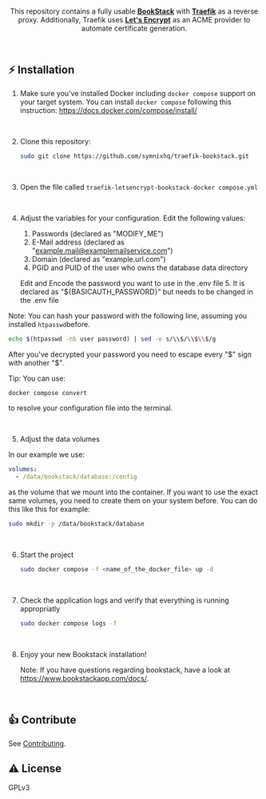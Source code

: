 <br />
<p align="center">
  This repository contains a fully usable <a href="https://github.com/BookStackApp/BookStack"><b>BookStack</b></a> with <a href="https://github.com/traefik/traefik"><b>Traefik</b></a> as a reverse proxy. Additionally, Traefik uses <a href="https://letsencrypt.org/"><b>Let's Encrypt</b></a> as an ACME provider to automate certificate generation.
</p>
<br />

## ⚡️ Installation

1. Make sure you've installed Docker including `docker compose` support on your target system.
   You can install `docker compose` following this instruction: https://docs.docker.com/compose/install/

<br>

2. Clone this repository:

   ```bash
   sudo git clone https://github.com/symnixhq/traefik-bookstack.git
   ```

<br>

3. Open the file called `traefik-letsencrypt-bookstack-docker compose.yml`

<br>

4. Adjust the variables for your configuration. Edit the following values:
   1. Passwords (declared as "MODIFY_ME")
   2. E-Mail address (declared as "example.mail@examplemailservice.com")
   3. Domain (declared as "example.url.com")
   4. PGID and PUID of the user who owns the database data directory

   Edit and Encode the password you want to use in the .env file
   5. It is declared as "${BASICAUTH_PASSWORD}" but needs to be changed in the .env file

Note: You can hash your password with the following line, assuming you installed `htpasswd`before.

```bash
echo $(htpasswd -nb user password) | sed -e s/\\$/\\$\\$/g
```
After you've decrypted your password you need to escape every "$" sign with another "$".

Tip: You can use:

```bash
docker compose convert
```
to resolve your configuration file into the terminal.


<br>

5. Adjust the data volumes

In our example we use:

```yaml
volumes:
  - /data/bookstack/database:/config
```

as the volume that we mount into the container. If you want to use the exact same volumes, you need to create them on your system before. You can do this like this for example:

```bash
sudo mkdir -p /data/bookstack/database
```

<br>

6. Start the project

   ```bash
   sudo docker compose -f <name_of_the_docker_file> up -d
   ```

<br>

7. Check the application logs and verify that everything is running appropriatly

   ```bash
   sudo docker compose logs -f
   ```

<br>

8. Enjoy your new Bookstack installation!

   Note: If you have questions regarding bookstack, have a look at https://www.bookstackapp.com/docs/.

<br>

## 👍 Contribute

See [Contributing](CONTRIBUTING.md).

## ⚠️ License

GPLv3
